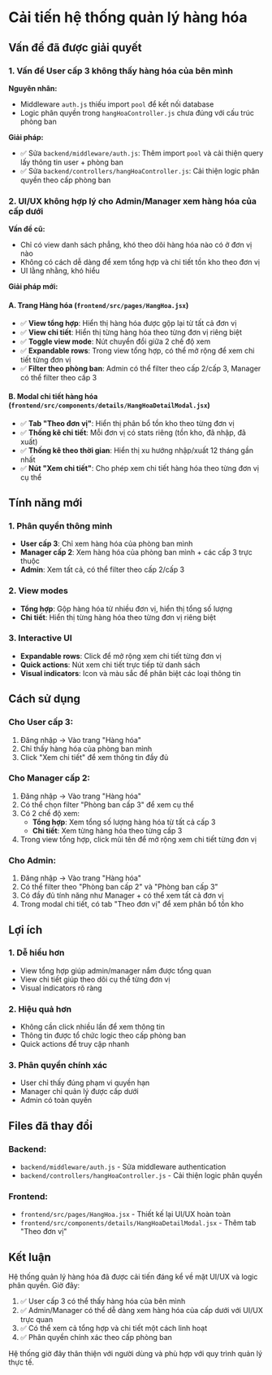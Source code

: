 # Cải tiến hệ thống quản lý hàng hóa

## Vấn đề đã được giải quyết

### 1. Vấn đề User cấp 3 không thấy hàng hóa của bên mình

**Nguyên nhân:**

- Middleware `auth.js` thiếu import `pool` để kết nối database
- Logic phân quyền trong `hangHoaController.js` chưa đúng với cấu trúc phòng ban

**Giải pháp:**

- ✅ Sửa `backend/middleware/auth.js`: Thêm import `pool` và cải thiện query lấy thông tin user + phòng ban
- ✅ Sửa `backend/controllers/hangHoaController.js`: Cải thiện logic phân quyền theo cấp phòng ban

### 2. UI/UX không hợp lý cho Admin/Manager xem hàng hóa của cấp dưới

**Vấn đề cũ:**

- Chỉ có view danh sách phẳng, khó theo dõi hàng hóa nào có ở đơn vị nào
- Không có cách dễ dàng để xem tổng hợp và chi tiết tồn kho theo đơn vị
- UI lằng nhằng, khó hiểu

**Giải pháp mới:**

#### A. Trang Hàng hóa (`frontend/src/pages/HangHoa.jsx`)

- ✅ **View tổng hợp**: Hiển thị hàng hóa được gộp lại từ tất cả đơn vị
- ✅ **View chi tiết**: Hiển thị từng hàng hóa theo từng đơn vị riêng biệt
- ✅ **Toggle view mode**: Nút chuyển đổi giữa 2 chế độ xem
- ✅ **Expandable rows**: Trong view tổng hợp, có thể mở rộng để xem chi tiết từng đơn vị
- ✅ **Filter theo phòng ban**: Admin có thể filter theo cấp 2/cấp 3, Manager có thể filter theo cấp 3

#### B. Modal chi tiết hàng hóa (`frontend/src/components/details/HangHoaDetailModal.jsx`)

- ✅ **Tab "Theo đơn vị"**: Hiển thị phân bổ tồn kho theo từng đơn vị
- ✅ **Thống kê chi tiết**: Mỗi đơn vị có stats riêng (tồn kho, đã nhập, đã xuất)
- ✅ **Thống kê theo thời gian**: Hiển thị xu hướng nhập/xuất 12 tháng gần nhất
- ✅ **Nút "Xem chi tiết"**: Cho phép xem chi tiết hàng hóa theo từng đơn vị cụ thể

## Tính năng mới

### 1. Phân quyền thông minh

- **User cấp 3**: Chỉ xem hàng hóa của phòng ban mình
- **Manager cấp 2**: Xem hàng hóa của phòng ban mình + các cấp 3 trực thuộc
- **Admin**: Xem tất cả, có thể filter theo cấp 2/cấp 3

### 2. View modes

- **Tổng hợp**: Gộp hàng hóa từ nhiều đơn vị, hiển thị tổng số lượng
- **Chi tiết**: Hiển thị từng hàng hóa theo từng đơn vị riêng biệt

### 3. Interactive UI

- **Expandable rows**: Click để mở rộng xem chi tiết từng đơn vị
- **Quick actions**: Nút xem chi tiết trực tiếp từ danh sách
- **Visual indicators**: Icon và màu sắc để phân biệt các loại thông tin

## Cách sử dụng

### Cho User cấp 3:

1. Đăng nhập → Vào trang "Hàng hóa"
2. Chỉ thấy hàng hóa của phòng ban mình
3. Click "Xem chi tiết" để xem thông tin đầy đủ

### Cho Manager cấp 2:

1. Đăng nhập → Vào trang "Hàng hóa"
2. Có thể chọn filter "Phòng ban cấp 3" để xem cụ thể
3. Có 2 chế độ xem:
   - **Tổng hợp**: Xem tổng số lượng hàng hóa từ tất cả cấp 3
   - **Chi tiết**: Xem từng hàng hóa theo từng cấp 3
4. Trong view tổng hợp, click mũi tên để mở rộng xem chi tiết từng đơn vị

### Cho Admin:

1. Đăng nhập → Vào trang "Hàng hóa"
2. Có thể filter theo "Phòng ban cấp 2" và "Phòng ban cấp 3"
3. Có đầy đủ tính năng như Manager + có thể xem tất cả đơn vị
4. Trong modal chi tiết, có tab "Theo đơn vị" để xem phân bổ tồn kho

## Lợi ích

### 1. Dễ hiểu hơn

- View tổng hợp giúp admin/manager nắm được tổng quan
- View chi tiết giúp theo dõi cụ thể từng đơn vị
- Visual indicators rõ ràng

### 2. Hiệu quả hơn

- Không cần click nhiều lần để xem thông tin
- Thông tin được tổ chức logic theo cấp phòng ban
- Quick actions để truy cập nhanh

### 3. Phân quyền chính xác

- User chỉ thấy đúng phạm vi quyền hạn
- Manager chỉ quản lý được cấp dưới
- Admin có toàn quyền

## Files đã thay đổi

### Backend:

- `backend/middleware/auth.js` - Sửa middleware authentication
- `backend/controllers/hangHoaController.js` - Cải thiện logic phân quyền

### Frontend:

- `frontend/src/pages/HangHoa.jsx` - Thiết kế lại UI/UX hoàn toàn
- `frontend/src/components/details/HangHoaDetailModal.jsx` - Thêm tab "Theo đơn vị"

## Kết luận

Hệ thống quản lý hàng hóa đã được cải tiến đáng kể về mặt UI/UX và logic phân quyền. Giờ đây:

1. ✅ User cấp 3 có thể thấy hàng hóa của bên mình
2. ✅ Admin/Manager có thể dễ dàng xem hàng hóa của cấp dưới với UI/UX trực quan
3. ✅ Có thể xem cả tổng hợp và chi tiết một cách linh hoạt
4. ✅ Phân quyền chính xác theo cấp phòng ban

Hệ thống giờ đây thân thiện với người dùng và phù hợp với quy trình quản lý thực tế.
